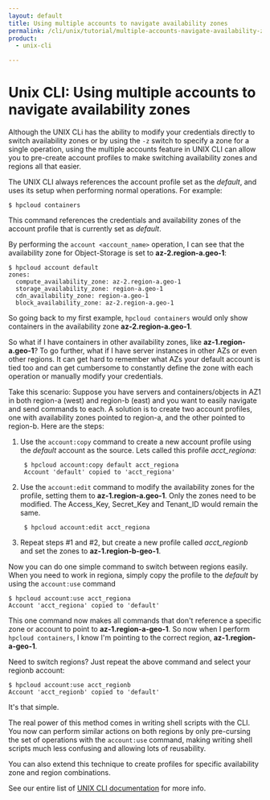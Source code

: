 ```yaml
---
layout: default
title: Using multiple accounts to navigate availability zones
permalink: /cli/unix/tutorial/multiple-accounts-navigate-availability-zones/
product:
  - unix-cli

---
```


# Unix CLI: Using multiple accounts to navigate availability zones

Although the UNIX CLi has the ability to modify your credentials directly to switch availability zones or by using the `-z` switch to specify a zone for a single operation, using the multiple accounts feature in UNIX CLI can allow you to pre-create account profiles to make switching availability zones and regions all that easier.

The UNIX CLI always references the account profile set as the *default*, and uses its setup when performing normal operations. For example:

    $ hpcloud containers

This command references the credentials and availability zones of the account profile that is currently set as *default*. 

By performing the `account <account_name>` operation, I can see that the availability zone for Object-Storage is set to **az-2.region-a.geo-1**:

    $ hpcloud account default
    zones:
      compute_availability_zone: az-2.region-a.geo-1
      storage_availability_zone: region-a.geo-1
      cdn_availability_zone: region-a.geo-1
      block_availability_zone: az-2.region-a.geo-1

So going back to my first example, `hpcloud containers` would only show containers in the availability zone **az-2.region-a.geo-1**.

So what if I have containers in other availability zones, like **az-1.region-a.geo-1**? To go further, what if I have server instances in other AZs or even other regions. It can get hard to remember what AZs your default account is tied too and can get cumbersome to constantly define the zone with each operation or manually modify your credentials.

Take this scenario: Suppose you have servers and containers/objects in AZ1 in both region-a (west) and region-b (east) and you want to easily navigate and send commands to each. A solution is to create two account profiles, one with availability zones pointed to region-a, and the other pointed to region-b. Here are the steps:

1. Use the `account:copy` command to create a new account profile using the *default* account as the source. Lets called this profile *acct_regiona*:

		$ hpcloud account:copy default acct_regiona
        Account 'default' copied to 'acct_regiona'

2. Use the `account:edit` command to modify the availability zones for the profile, setting them to **az-1.region-a.geo-1**. Only the zones need to be modified. The Access_Key, Secret_Key and Tenant_ID would remain the same.

		$ hpcloud account:edit acct_regiona

3. Repeat steps #1 and #2, but create a new profile called *acct_regionb* and set the zones to **az-1.region-b-geo-1**.

Now you can do one simple command to switch between regions easily. When you need to work in regiona, simply copy the profile to the *default* by using the `account:use` command

	$ hpcloud account:use acct_regiona
	Account 'acct_regiona' copied to 'default'

This one command now makes all commands that don't reference a specific zone or account to point to **az-1.region-a-geo-1**. So now when I perform `hpcloud containers`, I know I'm pointing to the correct region, **az-1.region-a-geo-1**.

Need to switch regions? Just repeat the above command and select your regionb account:

	$ hpcloud account:use acct_regionb
	Account 'acct_regionb' copied to 'default'

It's that simple. 

The real power of this method comes in writing shell scripts with the CLI. You now can perform similar actions on both regions by only pre-cursing the set of operations with the `account:use` command, making writing shell scripts much less confusing and allowing lots of reusability.

You can also extend this technique to create profiles for specific availability zone and region combinations.

See our entire list of [UNIX CLI documentation](https://docs.hpcloud.com/cli/unix) for more info.
	


	







    
  